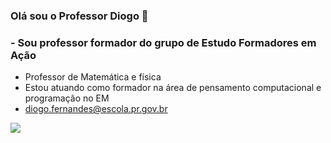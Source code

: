 ### Olá sou o Professor Diogo 👋
### - Sou professor formador do grupo de Estudo Formadores em Ação
- Professor de Matemática e física
- Estou atuando como formador na área de pensamento computacional e programação no EM
- diogo.fernandes@escola.pr.gov.br

[![](https://img.shields.io/badge/Scratch-4D97FF?style=for-the-badge&logo=Scratch&logoColor=white)](https://scratch.mit.edu/)

<!--
**profdiogo/profdiogo** is a ✨ _special_ ✨ repository because its `README.md` (this file) appears on your GitHub profile.

Here are some ideas to get you started:

- 🔭 I’m currently working on ...
- 🌱 I’m currently learning ...
- 👯 I’m looking to collaborate on ...
- 🤔 I’m looking for help with ...
- 💬 Ask me about ...
- 📫 How to reach me: ...
- 😄 Pronouns: ...
- ⚡ Fun fact: ...
-->
